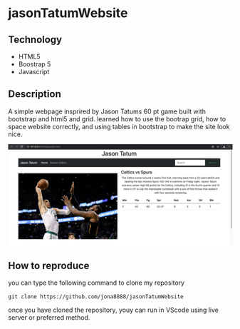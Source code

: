 # jasonTatumWebsite

## Technology 
<ul>
<li>HTML5</li>
<li>Boostrap 5</li>
<li>Javascript</>
  </ul>


## Description

A simple webpage insprired by Jason Tatums 60 pt game built with bootstrap and html5 and grid. learned how to use the bootrap grid, 
how to space website correctly, and using tables in bootstrap to make the site look nice.

<img src="Tatum-site.png">

## How to reproduce

you can type the following command to clone my repository

```
git clone https://github.com/jona8888/jasonTatumWebsite
```

once you have cloned the repository, youy can run in VScode using live server or preferred method.

